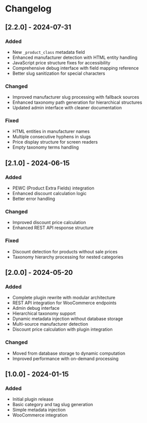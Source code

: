 # Changelog

## [2.2.0] - 2024-07-31

### Added
- New `_product_class` metadata field
- Enhanced manufacturer detection with HTML entity handling
- JavaScript price structure fixes for accessibility
- Comprehensive debug interface with field mapping reference
- Better slug sanitization for special characters

### Changed
- Improved manufacturer slug processing with fallback sources
- Enhanced taxonomy path generation for hierarchical structures
- Updated admin interface with cleaner documentation

### Fixed
- HTML entities in manufacturer names
- Multiple consecutive hyphens in slugs
- Price display structure for screen readers
- Empty taxonomy terms handling

## [2.1.0] - 2024-06-15

### Added
- PEWC (Product Extra Fields) integration
- Enhanced discount calculation logic
- Better error handling

### Changed
- Improved discount price calculation
- Enhanced REST API response structure

### Fixed
- Discount detection for products without sale prices
- Taxonomy hierarchy processing for nested categories

## [2.0.0] - 2024-05-20

### Added
- Complete plugin rewrite with modular architecture
- REST API integration for WooCommerce endpoints
- Admin debug interface
- Hierarchical taxonomy support
- Dynamic metadata injection without database storage
- Multi-source manufacturer detection
- Discount price calculation with plugin integration

### Changed
- Moved from database storage to dynamic computation
- Improved performance with on-demand processing

## [1.0.0] - 2024-01-15

### Added
- Initial plugin release
- Basic category and tag slug generation
- Simple metadata injection
- WooCommerce integration
